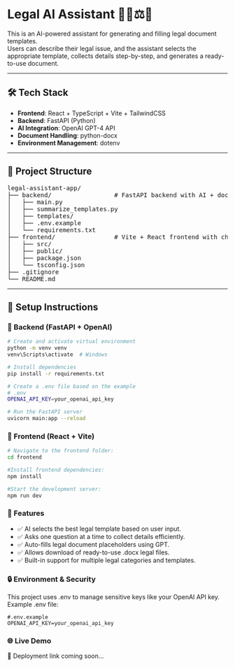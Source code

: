 # Legal AI Assistant 🧑‍⚖️⚖️🤖

This is an AI-powered assistant for generating and filling legal document templates.  
Users can describe their legal issue, and the assistant selects the appropriate template, collects details step-by-step, and generates a ready-to-use document.

---

## 🛠️ Tech Stack

- **Frontend**: React + TypeScript + Vite + TailwindCSS  
- **Backend**: FastAPI (Python)  
- **AI Integration**: OpenAI GPT-4 API  
- **Document Handling**: python-docx  
- **Environment Management**: dotenv  

---

## 📁 Project Structure

<pre>
legal-assistant-app/
├── backend/                 # FastAPI backend with AI + docx handling
│   ├── main.py
│   ├── summarize_templates.py
│   ├── templates/
│   ├── .env.example
│   └── requirements.txt
├── frontend/                # Vite + React frontend with chat interface
│   ├── src/
│   ├── public/
│   ├── package.json
│   └── tsconfig.json
├── .gitignore
└── README.md
</pre>

---

## 🧪 Setup Instructions

### 🔹 Backend (FastAPI + OpenAI)

```bash
# Create and activate virtual environment
python -m venv venv
venv\Scripts\activate  # Windows

# Install dependencies
pip install -r requirements.txt

# Create a .env file based on the example
# .env
OPENAI_API_KEY=your_openai_api_key

# Run the FastAPI server
uvicorn main:app --reload
```

### 🔹 Frontend (React + Vite)

```bash
# Navigate to the frontend folder:
cd frontend

#Install frontend dependencies:
npm install

#Start the development server:
npm run dev
```

### 🚀 Features

- ✅ AI selects the best legal template based on user input.  
- ✅ Asks one question at a time to collect details efficiently.
- ✅ Auto-fills legal document placeholders using GPT.
- ✅ Allows download of ready-to-use .docx legal files.
- ✅ Built-in support for multiple legal categories and templates.



### 🔒 Environment & Security

This project uses .env to manage sensitive keys like your OpenAI API key.  
Example .env file:

```
#.env.example
OPENAI_API_KEY=your_openai_api_key
```

### 🌐 Live Demo

🚧 Deployment link coming soon…  
